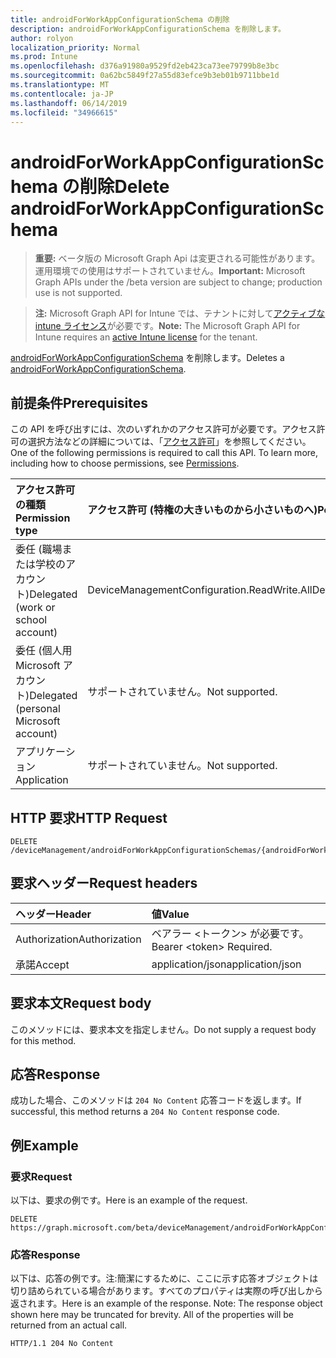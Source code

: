 ```yaml
---
title: androidForWorkAppConfigurationSchema の削除
description: androidForWorkAppConfigurationSchema を削除します。
author: rolyon
localization_priority: Normal
ms.prod: Intune
ms.openlocfilehash: d376a91980a9529fd2eb423ca73ee79799b8e3bc
ms.sourcegitcommit: 0a62bc5849f27a55d83efce9b3eb01b9711bbe1d
ms.translationtype: MT
ms.contentlocale: ja-JP
ms.lasthandoff: 06/14/2019
ms.locfileid: "34966615"
---
```

# <a name="delete-androidforworkappconfigurationschema"></a><span data-ttu-id="de1b7-103">androidForWorkAppConfigurationSchema の削除</span><span class="sxs-lookup"><span data-stu-id="de1b7-103">Delete androidForWorkAppConfigurationSchema</span></span>

> <span data-ttu-id="de1b7-104">**重要:** ベータ版の Microsoft Graph Api は変更される可能性があります。運用環境での使用はサポートされていません。</span><span class="sxs-lookup"><span data-stu-id="de1b7-104">**Important:** Microsoft Graph APIs under the /beta version are subject to change; production use is not supported.</span></span>

> <span data-ttu-id="de1b7-105">**注:** Microsoft Graph API for Intune では、テナントに対して[アクティブな intune ライセンス](https://go.microsoft.com/fwlink/?linkid=839381)が必要です。</span><span class="sxs-lookup"><span data-stu-id="de1b7-105">**Note:** The Microsoft Graph API for Intune requires an [active Intune license](https://go.microsoft.com/fwlink/?linkid=839381) for the tenant.</span></span>

<span data-ttu-id="de1b7-106">[androidForWorkAppConfigurationSchema](../resources/intune-androidforwork-androidforworkappconfigurationschema.md) を削除します。</span><span class="sxs-lookup"><span data-stu-id="de1b7-106">Deletes a [androidForWorkAppConfigurationSchema](../resources/intune-androidforwork-androidforworkappconfigurationschema.md).</span></span>

## <a name="prerequisites"></a><span data-ttu-id="de1b7-107">前提条件</span><span class="sxs-lookup"><span data-stu-id="de1b7-107">Prerequisites</span></span>
<span data-ttu-id="de1b7-p101">この API を呼び出すには、次のいずれかのアクセス許可が必要です。アクセス許可の選択方法などの詳細については、「[アクセス許可](/graph/permissions-reference)」を参照してください。</span><span class="sxs-lookup"><span data-stu-id="de1b7-p101">One of the following permissions is required to call this API. To learn more, including how to choose permissions, see [Permissions](/graph/permissions-reference).</span></span>

|<span data-ttu-id="de1b7-110">アクセス許可の種類</span><span class="sxs-lookup"><span data-stu-id="de1b7-110">Permission type</span></span>|<span data-ttu-id="de1b7-111">アクセス許可 (特権の大きいものから小さいものへ)</span><span class="sxs-lookup"><span data-stu-id="de1b7-111">Permissions (from most to least privileged)</span></span>|
|:---|:---|
|<span data-ttu-id="de1b7-112">委任 (職場または学校のアカウント)</span><span class="sxs-lookup"><span data-stu-id="de1b7-112">Delegated (work or school account)</span></span>|<span data-ttu-id="de1b7-113">DeviceManagementConfiguration.ReadWrite.All</span><span class="sxs-lookup"><span data-stu-id="de1b7-113">DeviceManagementConfiguration.ReadWrite.All</span></span>|
|<span data-ttu-id="de1b7-114">委任 (個人用 Microsoft アカウント)</span><span class="sxs-lookup"><span data-stu-id="de1b7-114">Delegated (personal Microsoft account)</span></span>|<span data-ttu-id="de1b7-115">サポートされていません。</span><span class="sxs-lookup"><span data-stu-id="de1b7-115">Not supported.</span></span>|
|<span data-ttu-id="de1b7-116">アプリケーション</span><span class="sxs-lookup"><span data-stu-id="de1b7-116">Application</span></span>|<span data-ttu-id="de1b7-117">サポートされていません。</span><span class="sxs-lookup"><span data-stu-id="de1b7-117">Not supported.</span></span>|

## <a name="http-request"></a><span data-ttu-id="de1b7-118">HTTP 要求</span><span class="sxs-lookup"><span data-stu-id="de1b7-118">HTTP Request</span></span>
<!-- {
  "blockType": "ignored"
}
-->
``` http
DELETE /deviceManagement/androidForWorkAppConfigurationSchemas/{androidForWorkAppConfigurationSchemaId}
```

## <a name="request-headers"></a><span data-ttu-id="de1b7-119">要求ヘッダー</span><span class="sxs-lookup"><span data-stu-id="de1b7-119">Request headers</span></span>
|<span data-ttu-id="de1b7-120">ヘッダー</span><span class="sxs-lookup"><span data-stu-id="de1b7-120">Header</span></span>|<span data-ttu-id="de1b7-121">値</span><span class="sxs-lookup"><span data-stu-id="de1b7-121">Value</span></span>|
|:---|:---|
|<span data-ttu-id="de1b7-122">Authorization</span><span class="sxs-lookup"><span data-stu-id="de1b7-122">Authorization</span></span>|<span data-ttu-id="de1b7-123">ベアラー &lt;トークン&gt; が必要です。</span><span class="sxs-lookup"><span data-stu-id="de1b7-123">Bearer &lt;token&gt; Required.</span></span>|
|<span data-ttu-id="de1b7-124">承諾</span><span class="sxs-lookup"><span data-stu-id="de1b7-124">Accept</span></span>|<span data-ttu-id="de1b7-125">application/json</span><span class="sxs-lookup"><span data-stu-id="de1b7-125">application/json</span></span>|

## <a name="request-body"></a><span data-ttu-id="de1b7-126">要求本文</span><span class="sxs-lookup"><span data-stu-id="de1b7-126">Request body</span></span>
<span data-ttu-id="de1b7-127">このメソッドには、要求本文を指定しません。</span><span class="sxs-lookup"><span data-stu-id="de1b7-127">Do not supply a request body for this method.</span></span>

## <a name="response"></a><span data-ttu-id="de1b7-128">応答</span><span class="sxs-lookup"><span data-stu-id="de1b7-128">Response</span></span>
<span data-ttu-id="de1b7-129">成功した場合、このメソッドは `204 No Content` 応答コードを返します。</span><span class="sxs-lookup"><span data-stu-id="de1b7-129">If successful, this method returns a `204 No Content` response code.</span></span>

## <a name="example"></a><span data-ttu-id="de1b7-130">例</span><span class="sxs-lookup"><span data-stu-id="de1b7-130">Example</span></span>

### <a name="request"></a><span data-ttu-id="de1b7-131">要求</span><span class="sxs-lookup"><span data-stu-id="de1b7-131">Request</span></span>
<span data-ttu-id="de1b7-132">以下は、要求の例です。</span><span class="sxs-lookup"><span data-stu-id="de1b7-132">Here is an example of the request.</span></span>
``` http
DELETE https://graph.microsoft.com/beta/deviceManagement/androidForWorkAppConfigurationSchemas/{androidForWorkAppConfigurationSchemaId}
```

### <a name="response"></a><span data-ttu-id="de1b7-133">応答</span><span class="sxs-lookup"><span data-stu-id="de1b7-133">Response</span></span>
<span data-ttu-id="de1b7-p102">以下は、応答の例です。注:簡潔にするために、ここに示す応答オブジェクトは切り詰められている場合があります。すべてのプロパティは実際の呼び出しから返されます。</span><span class="sxs-lookup"><span data-stu-id="de1b7-p102">Here is an example of the response. Note: The response object shown here may be truncated for brevity. All of the properties will be returned from an actual call.</span></span>
``` http
HTTP/1.1 204 No Content
```





